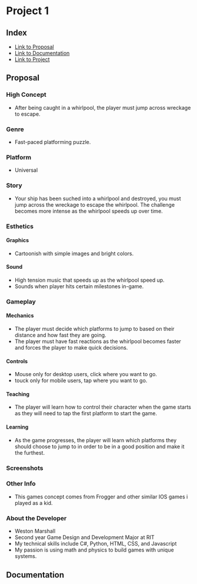 # Project 1
## Index
- [Link to Proposal](https://people.rit.edu/~wjm3824/230/project1/proposal)
- [Link to Documentation](https://people.rit.edu/~wjm3824/230/project1/documentation)
- [Link to Project](https://people.rit.edu/~wjm3824/230/project1/project)

## Proposal
### High Concept
- After being caught in a whirlpool, the player must jump across wreckage to escape.
### Genre
- Fast-paced platforming puzzle.
### Platform
- Universal
### Story
- Your ship has been suched into a whirlpool and destroyed, you must jump across the wreckage to escape the whirlpool. The challenge becomes more intense as the whirlpool speeds up over time.
### Esthetics
#### Graphics
- Cartoonish with simple images and bright colors.
#### Sound
- High tension music that speeds up as the whirlpool speed up.
- Sounds when player hits certain milestones in-game.
### Gameplay
#### Mechanics
- The player must decide which platforms to jump to based on their distance and how fast they are going.
- The player must have fast reactions as the whirlpool becomes faster and forces the player to make quick decisions.
#### Controls
- Mouse only for desktop users, click where you want to go.
- touck only for mobile users, tap where you want to go.
#### Teaching
- The player will learn how to control their character when the game starts as they will need to tap the first platform to start the game.
#### Learning
- As the game progresses, the player will learn which platforms they should choose to jump to in order to be in a good position and make it the furthest.
### Screenshots
### Other Info
- This games concept comes from Frogger and other similar IOS games i played as a kid.
### About the Developer
- Weston Marshall
- Second year Game Design and Development Major at RIT
- My technical skills include C#, Python, HTML, CSS, and Javascript
- My passion is using math and physics to build games with unique systems.

## Documentation